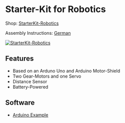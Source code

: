 # Starter-Kit for Robotics

Shop: [StarterKit-Robotics](http://www.watterott.com/en/StarterKit-Roboter)

Assembly Instructions: [German](https://raw.github.com/watterott/StarterKit-Robotics/master/docu/Robot_de.pdf)

[![StarterKit-Robotics](https://raw.github.com/watterott/StarterKit-Robotics/master/img/starterkit.jpg)](http://www.watterott.com/en/StarterKit-Roboter)


## Features
* Based on an Arduno Uno and Arduino Motor-Shield
* Two Gear-Motors and one Servo
* Distance Sensor
* Battery-Powered


## Software
* [Arduino Example](https://raw.github.com/watterott/StarterKit-Robotics/master/docu/Robot.ino)
